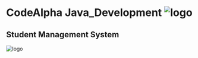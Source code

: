 # CodeAlpha Java_Development <img src="https://www.vectorlogo.zone/logos/java/java-icon.svg" alt="logo"/>

## Student Management System
<img src="https://www.vectorlogo.zone/logos/java/java-icon.svg" alt="logo"/>

